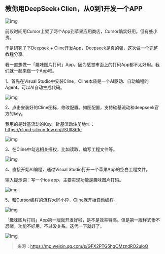 ## 教你用DeepSeek+Clien，从0到1开发一个APP


![img](https://pic.yupi.icu/yuyi/1739500352583-f02b1c47-9b5f-49cb-8145-93dd96498a6a.webp)

前段时间用Cursor上架了两个App到苹果应用商店，Cursor确实好用，但有些小贵。

于是研究了下Deepsek + Cline开发App，Deepseek是真的强，这次做一个完整教程分享。

我一直想做一「趣味图片打码」App，因为感觉市面上的打码App都不太好用。我们就一起来做一个App吧。

1、首先在Visual Studio中安装Cline，Cline本质是一个AI驱动、自动编程的Agent。可以AI自动生成代码。

![img](https://pic.yupi.icu/yuyi/1739500352599-68693bed-9025-41d3-b76e-0825e08c37df.webp)

2、点击安装好的Cline图标，修改配置。如图配置，支持硅基流动和deepseek官方的key。

我用的是硅基流动的Key。硅基流动注册地址：https://cloud.siliconflow.cn/i/SUlI8b1c

![img](https://pic.yupi.icu/yuyi/1739500352674-18700dff-bf1b-45ce-b67a-c223dcddbc23.webp)

3、在Cline中勾选相关授权，比如读取、编写工程文件等。

![img](https://pic.yupi.icu/yuyi/1739500352599-c815af45-e4ac-4023-a40e-589a8ef588c0.webp)

4、直接开始AI编程，通过Visual Studio打开一个苹果App的空白工程文件。

输入提示词：写一个ios app，主要实现功能是趣味图片打码。

![img](https://pic.yupi.icu/yuyi/1739500352613-b4392d61-f801-477b-b9e3-0549cf6b379d.webp)

5、和Cursor编程的流程大同小异，Cline就开始自动编程。

![img](https://pic.yupi.icu/yuyi/1739500353256-8a892b6d-36ac-4d4a-ab54-980bec501774.webp)

「趣味图片打码」App第一版就开发好啦，是不是效率特高。但是第一版样式惨不忍睹，功能不好用，不过没关系。迭代一下就好了。

![img](https://pic.yupi.icu/yuyi/1739500353138-05f8f976-8d12-4e2b-8e8d-fa7f96afca06.webp)



> 来源：https://mp.weixin.qq.com/s/GFX2PTG5hgOMzndRO2uloQ
